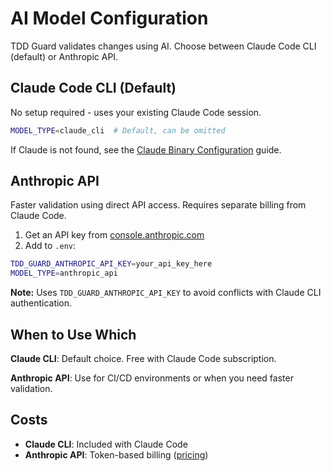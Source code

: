 # AI Model Configuration

TDD Guard validates changes using AI. Choose between Claude Code CLI (default) or Anthropic API.

## Claude Code CLI (Default)

No setup required - uses your existing Claude Code session.

```bash
MODEL_TYPE=claude_cli  # Default, can be omitted
```

If Claude is not found, see the [Claude Binary Configuration](claude-binary.md) guide.

## Anthropic API

Faster validation using direct API access. Requires separate billing from Claude Code.

1. Get an API key from [console.anthropic.com](https://console.anthropic.com/)
2. Add to `.env`:

```bash
TDD_GUARD_ANTHROPIC_API_KEY=your_api_key_here
MODEL_TYPE=anthropic_api
```

**Note:** Uses `TDD_GUARD_ANTHROPIC_API_KEY` to avoid conflicts with Claude CLI authentication.

## When to Use Which

**Claude CLI**: Default choice. Free with Claude Code subscription.

**Anthropic API**: Use for CI/CD environments or when you need faster validation.

## Costs

- **Claude CLI**: Included with Claude Code
- **Anthropic API**: Token-based billing ([pricing](https://www.anthropic.com/pricing))
